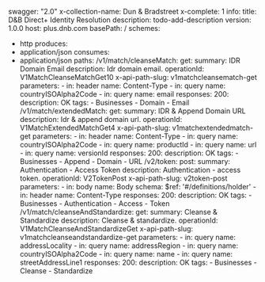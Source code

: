 swagger: "2.0"
x-collection-name: Dun & Bradstreet
x-complete: 1
info:
  title: D&B Direct+ Identity Resolution
  description: todo-add-description
  version: 1.0.0
host: plus.dnb.com
basePath: /
schemes:
- http
produces:
- application/json
consumes:
- application/json
paths:
  /v1/match/cleanseMatch:
    get:
      summary: IDR Domain Email
      description: Idr domain email.
      operationId: V1MatchCleanseMatchGet10
      x-api-path-slug: v1matchcleansematch-get
      parameters:
      - in: header
        name: Content-Type
      - in: query
        name: countryISOAlpha2Code
      - in: query
        name: email
      responses:
        200:
          description: OK
      tags:
      - Businesses
      - Domain
      - Email
  /v1/match/extendedMatch:
    get:
      summary: IDR & Append Domain URL
      description: Idr & append domain url.
      operationId: V1MatchExtendedMatchGet4
      x-api-path-slug: v1matchextendedmatch-get
      parameters:
      - in: header
        name: Content-Type
      - in: query
        name: countryISOAlpha2Code
      - in: query
        name: productId
      - in: query
        name: url
      - in: query
        name: versionId
      responses:
        200:
          description: OK
      tags:
      - Businesses
      - Append
      - Domain
      - URL
  /v2/token:
    post:
      summary: Authentication - Access Token
      description: Authentication - access token.
      operationId: V2TokenPost
      x-api-path-slug: v2token-post
      parameters:
      - in: body
        name: Body
        schema:
          $ref: '#/definitions/holder'
      - in: header
        name: Content-Type
      responses:
        200:
          description: OK
      tags:
      - Businesses
      - Authentication
      - Access
      - Token
  /v1/match/cleanseAndStandardize:
    get:
      summary: Cleanse & Standardize
      description: Cleanse & standardize.
      operationId: V1MatchCleanseAndStandardizeGet
      x-api-path-slug: v1matchcleanseandstandardize-get
      parameters:
      - in: query
        name: addressLocality
      - in: query
        name: addressRegion
      - in: query
        name: countryISOAlpha2Code
      - in: query
        name: name
      - in: query
        name: streetAddressLine1
      responses:
        200:
          description: OK
      tags:
      - Businesses
      - Cleanse
      - Standardize